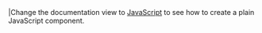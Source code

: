 <framework-specific-section frameworks="angular,vue,react">
|Change the documentation view to <a href='../../javascript-data-grid/components/'>JavaScript</a> to see how to create a plain JavaScript component.
</framework-specific-section>
